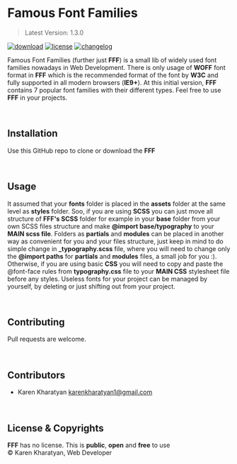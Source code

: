 # Famous Font Families

> Latest Version: 1.3.0

[![download][download-image]][download-url]
[![license][license-image]][license-url]
[![changelog][changelog-image]][changelog-url]

Famous Font Families (further just **FFF**) is a small lib of widely used font families nowadays in Web Development. There is only usage of **WOFF** font format in **FFF** which is the recommended format of the font by **W3C** and fully supported in all modern browsers (**IE9+**). At this initial version, **FFF** contains 7 popular font families with their different types.
Feel free to use **FFF** in your projects.

&nbsp;
## Installation
Use this GitHub repo to clone or download the **FFF**

&nbsp;
## Usage
It assumed that your **fonts** folder is placed in the **assets** folder at the same level as **styles** folder. Soo, if you are using **SCSS** you can just move all structure of **FFF's SCSS** folder for example in your **base** folder from your own SCSS files structure and make **@import base/typography** to your **MAIN scss file**. Folders as **partials** and **modules** can be placed in another way as convenient for you and your files structure, just keep in mind to do simple change in **_typography.scss** file, where you will need to change only the **@import paths** for **partials** and **modules** files, a small job for you :). Otherwise, if you are using basic **CSS** you will need to copy and paste the @font-face rules from **typography.css** file to your **MAIN CSS** stylesheet file before any styles. Useless fonts for your project can be managed by yourself, by deleting or just shifting out from your project.

&nbsp;
## Contributing
Pull requests are welcome.

&nbsp;
## Contributors
- Karen Kharatyan <karenkharatyan1@gmail.com>

&nbsp;
## License & Copyrights
**FFF** has no license. This is **public**, **open** and **free** to use\
© Karen Kharatyan, Web Developer



[download-image]: https://img.shields.io/badge/download-v1.3.0-blueviolet.svg
[download-url]: https://github.com/KarenKharatyan/famous-font-families/archive/master.zip
[changelog-image]: https://img.shields.io/badge/changelog-md-informational.svg
[changelog-url]: CHANGELOG.md
[license-image]: https://img.shields.io/badge/license-none-success.svg
[license-url]: https://github.com/KarenKharatyan/famous-font-families